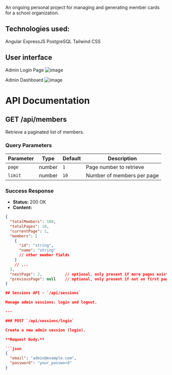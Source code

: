An ongoing personal project for managing and generating member cards for a school organization.

## Technologies used:
Angular
ExpressJS
PostgreSQL
Tailwind CSS

## User interface
Admin Login Page 
![image](https://github.com/user-attachments/assets/f742cb3b-e93f-452c-ad5f-e12313e96b1c)

Admin Dashboard
![image](https://github.com/user-attachments/assets/c9846907-1f3f-4b21-b651-2f8714add49d)

# API Documentation

## GET /api/members

Retrieve a paginated list of members.

### Query Parameters

| Parameter | Type   | Default | Description                      |
| --------- | ------ | ------- | --------------------------------|
| `page`    | number | `1`     | Page number to retrieve          |
| `limit`   | number | `10`    | Number of members per page       |

### Success Response

- **Status:** 200 OK
- **Content:**

```json
{
  "totalMembers": 100,
  "totalPages": 10,
  "currentPage": 1,
  "members": [
    {
      "id": "string",
      "name": "string"
      // other member fields
    }
    // ...
  ],
  "nextPage": 2,          // optional, only present if more pages exist
  "previousPage": null    // optional, only present if not on first page
}

## Sessions API - `/api/sessions`

Manage admin sessions: login and logout.

---

### POST `/api/sessions/login`

Create a new admin session (login).

**Request Body:**

```json
{
  "email": "admin@example.com",
  "password": "your_password"
}





